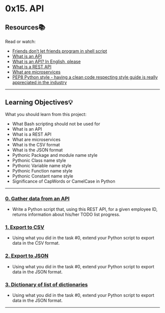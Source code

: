 # 0x15. API

## Resources:books:
Read or watch:
* [Friends don’t let friends program in shell script](https://intranet.hbtn.io/rltoken/6isWaTEpGTrwhzCCG5s_Tw)
* [What is an API](https://intranet.hbtn.io/rltoken/13UaAZ1pQKQYY7VVwzJwCQ)
* [What is an API? In English, please](https://intranet.hbtn.io/rltoken/I1nC8rhySGahG3gXYBfDPA)
* [What is a REST API](https://intranet.hbtn.io/rltoken/0KygelrSeZsIujDu-I2a0w)
* [What are microservices](https://intranet.hbtn.io/rltoken/lewYS0z2RuFuiIkIgaCHSA)
* [PEP8 Python style - having a clean code respecting style guide is really appreciated in the industry](https://intranet.hbtn.io/rltoken/lEisphllQEYAs5yg26Ng0w)

---
## Learning Objectives:bulb:
What you should learn from this project:

* What Bash scripting should not be used for
* What is an API
* What is a REST API
* What are microservices
* What is the CSV format
* What is the JSON format
* Pythonic Package and module name style
* Pythonic Class name style
* Pythonic Variable name style
* Pythonic Function name style
* Pythonic Constant name style
* Significance of CapWords or CamelCase in Python

---

### [0. Gather data from an API](./0-gather_data_from_an_API.py)
* Write a Python script that, using this REST API, for a given employee ID, returns information about his/her TODO list progress.


### [1. Export to CSV](./1-export_to_CSV.py)
* Using what you did in the task #0, extend your Python script to export data in the CSV format.


### [2. Export to JSON](./2-export_to_JSON.py)
* Using what you did in the task #0, extend your Python script to export data in the JSON format.


### [3. Dictionary of list of dictionaries](./3-dictionary_of_list_of_dictionaries.py)
* Using what you did in the task #0, extend your Python script to export data in the JSON format.

---